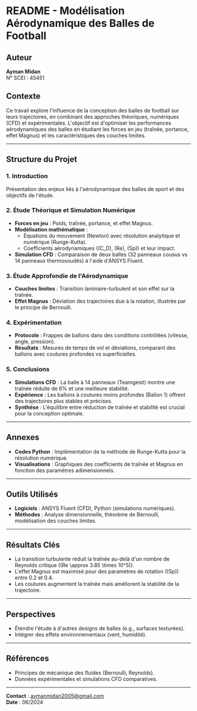 # README - Modélisation Aérodynamique des Balles de Football

## Auteur
**Ayman Midan**  
N° SCEI : 45451  

## Contexte
Ce travail explore l'influence de la conception des balles de football sur leurs trajectoires, en combinant des approches théoriques, numériques (CFD) et expérimentales. L'objectif est d'optimiser les performances aérodynamiques des balles en étudiant les forces en jeu (traînée, portance, effet Magnus) et les caractéristiques des couches limites.

---

## Structure du Projet

### 1. Introduction
Présentation des enjeux liés à l'aérodynamique des balles de sport et des objectifs de l'étude.

### 2. Étude Théorique et Simulation Numérique
- **Forces en jeu** : Poids, traînée, portance, et effet Magnus.
- **Modélisation mathématique** :  
  - Équations du mouvement (Newton) avec résolution analytique et numérique (Runge-Kutta).  
  - Coefficients aérodynamiques (\(C_D\), \(Re\), \(Sp\)) et leur impact.  
- **Simulation CFD** : Comparaison de deux balles (32 panneaux cousus vs 14 panneaux thermosoudés) à l'aide d'ANSYS Fluent.

### 3. Étude Approfondie de l'Aérodynamique
- **Couches limites** : Transition laminaire-turbulent et son effet sur la traînée.  
- **Effet Magnus** : Déviation des trajectoires due à la rotation, illustrée par le principe de Bernoulli.  

### 4. Expérimentation
- **Protocole** : Frappes de ballons dans des conditions contrôlées (vitesse, angle, pression).  
- **Résultats** : Mesures de temps de vol et déviations, comparant des ballons avec coutures profondes vs superficielles.  

### 5. Conclusions
- **Simulations CFD** : La balle à 14 panneaux (Teamgeist) montre une traînée réduite de 6% et une meilleure stabilité.  
- **Expérience** : Les ballons à coutures moins profondes (Ballon 1) offrent des trajectoires plus stables et précises.  
- **Synthèse** : L'équilibre entre réduction de traînée et stabilité est crucial pour la conception optimale.  

---

## Annexes
- **Codes Python** : Implémentation de la méthode de Runge-Kutta pour la résolution numérique.  
- **Visualisations** : Graphiques des coefficients de traînée et Magnus en fonction des paramètres adimensionnels.  

---

## Outils Utilisés
- **Logiciels** : ANSYS Fluent (CFD), Python (simulations numériques).  
- **Méthodes** : Analyse dimensionnelle, théorème de Bernoulli, modélisation des couches limites.  

---

## Résultats Clés
- La transition turbulente réduit la traînée au-delà d'un nombre de Reynolds critique (\(Re \approx 3.85 \times 10^5\)).  
- L'effet Magnus est maximisé pour des paramètres de rotation (\(Sp\)) entre 0.2 et 0.4.  
- Les coutures augmentent la traînée mais améliorent la stabilité de la trajectoire.  

---

## Perspectives
- Étendre l'étude à d'autres designs de balles (e.g., surfaces texturées).  
- Intégrer des effets environnementaux (vent, humidité).  

---

## Références
- Principes de mécanique des fluides (Bernoulli, Reynolds).  
- Données expérimentales et simulations CFD comparatives.  

---

**Contact** : aymanmidan2005@gmail.com  
**Date** : 06/2024  
